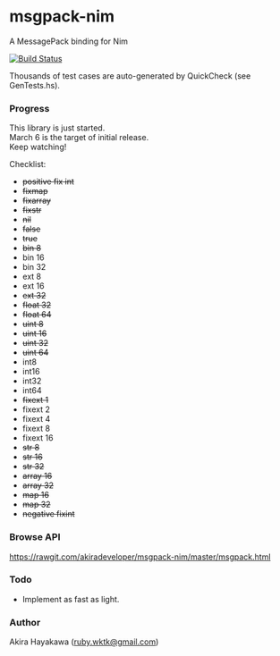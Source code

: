 # msgpack-nim

A MessagePack binding for Nim

[![Build Status](https://travis-ci.org/akiradeveloper/msgpack-nim.svg?branch=master)](https://travis-ci.org/akiradeveloper/msgpack-nim)

Thousands of test cases are auto-generated by QuickCheck (see GenTests.hs).

### Progress

This library is just started.  
March 6 is the target of initial release.  
Keep watching!

Checklist:

* ~~positive fix int~~  
* ~~fixmap~~  
* ~~fixarray~~  
* ~~fixstr~~  
* ~~nil~~  
* ~~false~~  
* ~~true~~  
* ~~bin 8~~  
* bin 16  
* bin 32  
* ext 8  
* ext 16  
* ~~ext 32~~  
* ~~float 32~~  
* ~~float 64~~  
* ~~uint 8~~  
* ~~uint 16~~  
* ~~uint 32~~  
* ~~uint 64~~  
* int8  
* int16  
* int32  
* int64  
* ~~fixext 1~~  
* fixext 2  
* fixext 4  
* fixext 8  
* fixext 16  
* ~~str 8~~  
* ~~str 16~~  
* ~~str 32~~  
* ~~array 16~~  
* ~~array 32~~  
* ~~map 16~~  
* ~~map 32~~  
* ~~negative fixint~~  

### Browse API

https://rawgit.com/akiradeveloper/msgpack-nim/master/msgpack.html

### Todo

* Implement as fast as light.

### Author

Akira Hayakawa (ruby.wktk@gmail.com)
